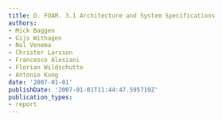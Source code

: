 ```yaml
---
title: D. FOAM. 3.1 Architecture and System Specifications
authors:
- Mick Baggen
- Gijs Withagen
- Nol Venema
- Christer Larsson
- Francesco Alesiani
- Florian Wildschutte
- Antonio Kung
date: '2007-01-01'
publishDate: '2007-01-01T11:44:47.595719Z'
publication_types:
- report
---
```

